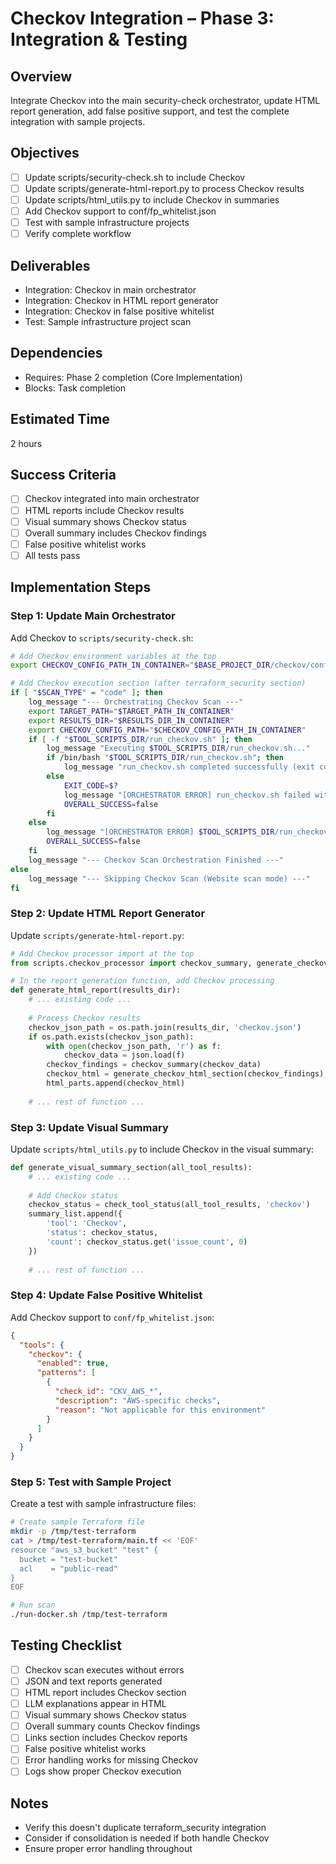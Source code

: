 # Checkov Integration – Phase 3: Integration & Testing

## Overview
Integrate Checkov into the main security-check orchestrator, update HTML report generation, add false positive support, and test the complete integration with sample projects.

## Objectives
- [ ] Update scripts/security-check.sh to include Checkov
- [ ] Update scripts/generate-html-report.py to process Checkov results
- [ ] Update scripts/html_utils.py to include Checkov in summaries
- [ ] Add Checkov support to conf/fp_whitelist.json
- [ ] Test with sample infrastructure projects
- [ ] Verify complete workflow

## Deliverables
- Integration: Checkov in main orchestrator
- Integration: Checkov in HTML report generator
- Integration: Checkov in false positive whitelist
- Test: Sample infrastructure project scan

## Dependencies
- Requires: Phase 2 completion (Core Implementation)
- Blocks: Task completion

## Estimated Time
2 hours

## Success Criteria
- [ ] Checkov integrated into main orchestrator
- [ ] HTML reports include Checkov results
- [ ] Visual summary shows Checkov status
- [ ] Overall summary includes Checkov findings
- [ ] False positive whitelist works
- [ ] All tests pass

## Implementation Steps

### Step 1: Update Main Orchestrator
Add Checkov to `scripts/security-check.sh`:

```bash
# Add Checkov environment variables at the top
export CHECKOV_CONFIG_PATH_IN_CONTAINER="$BASE_PROJECT_DIR/checkov/config.yaml"

# Add Checkov execution section (after terraform_security section)
if [ "$SCAN_TYPE" = "code" ]; then
    log_message "--- Orchestrating Checkov Scan ---"
    export TARGET_PATH="$TARGET_PATH_IN_CONTAINER"
    export RESULTS_DIR="$RESULTS_DIR_IN_CONTAINER"
    export CHECKOV_CONFIG_PATH="$CHECKOV_CONFIG_PATH_IN_CONTAINER"
    if [ -f "$TOOL_SCRIPTS_DIR/run_checkov.sh" ]; then
        log_message "Executing $TOOL_SCRIPTS_DIR/run_checkov.sh..."
        if /bin/bash "$TOOL_SCRIPTS_DIR/run_checkov.sh"; then
            log_message "run_checkov.sh completed successfully (exit code 0)."
        else
            EXIT_CODE=$?
            log_message "[ORCHESTRATOR ERROR] run_checkov.sh failed with exit code $EXIT_CODE."
            OVERALL_SUCCESS=false
        fi
    else
        log_message "[ORCHESTRATOR ERROR] $TOOL_SCRIPTS_DIR/run_checkov.sh not found!"
        OVERALL_SUCCESS=false
    fi
    log_message "--- Checkov Scan Orchestration Finished ---"
else
    log_message "--- Skipping Checkov Scan (Website scan mode) ---"
fi
```

### Step 2: Update HTML Report Generator
Update `scripts/generate-html-report.py`:

```python
# Add Checkov processor import at the top
from scripts.checkov_processor import checkov_summary, generate_checkov_html_section

# In the report generation function, add Checkov processing
def generate_html_report(results_dir):
    # ... existing code ...
    
    # Process Checkov results
    checkov_json_path = os.path.join(results_dir, 'checkov.json')
    if os.path.exists(checkov_json_path):
        with open(checkov_json_path, 'r') as f:
            checkov_data = json.load(f)
        checkov_findings = checkov_summary(checkov_data)
        checkov_html = generate_checkov_html_section(checkov_findings)
        html_parts.append(checkov_html)
    
    # ... rest of function ...
```

### Step 3: Update Visual Summary
Update `scripts/html_utils.py` to include Checkov in the visual summary:

```python
def generate_visual_summary_section(all_tool_results):
    # ... existing code ...
    
    # Add Checkov status
    checkov_status = check_tool_status(all_tool_results, 'checkov')
    summary_list.append({
        'tool': 'Checkov',
        'status': checkov_status,
        'count': checkov_status.get('issue_count', 0)
    })
    
    # ... rest of function ...
```

### Step 4: Update False Positive Whitelist
Add Checkov support to `conf/fp_whitelist.json`:

```json
{
  "tools": {
    "checkov": {
      "enabled": true,
      "patterns": [
        {
          "check_id": "CKV_AWS_*",
          "description": "AWS-specific checks",
          "reason": "Not applicable for this environment"
        }
      ]
    }
  }
}
```

### Step 5: Test with Sample Project
Create a test with sample infrastructure files:

```bash
# Create sample Terraform file
mkdir -p /tmp/test-terraform
cat > /tmp/test-terraform/main.tf << 'EOF'
resource "aws_s3_bucket" "test" {
  bucket = "test-bucket"
  acl    = "public-read"
}
EOF

# Run scan
./run-docker.sh /tmp/test-terraform
```

## Testing Checklist
- [ ] Checkov scan executes without errors
- [ ] JSON and text reports generated
- [ ] HTML report includes Checkov section
- [ ] LLM explanations appear in HTML
- [ ] Visual summary shows Checkov status
- [ ] Overall summary counts Checkov findings
- [ ] Links section includes Checkov reports
- [ ] False positive whitelist works
- [ ] Error handling works for missing Checkov
- [ ] Logs show proper Checkov execution

## Notes
- Verify this doesn't duplicate terraform_security integration
- Consider if consolidation is needed if both handle Checkov
- Ensure proper error handling throughout

